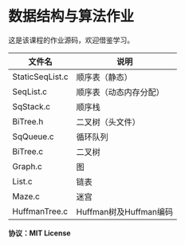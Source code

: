 # 数据结构与算法作业

这是该课程的作业源码，欢迎借鉴学习。

| 文件名          | 说明                   |
| --------------- | ---------------------- |
| StaticSeqList.c | 顺序表（静态）         |
| SeqList.c       | 顺序表（动态内存分配） |
| SqStack.c       | 顺序栈                 |
| BiTree.h        | 二叉树（头文件）       |
| SqQueue.c       | 循环队列               |
| BiTree.c        | 二叉树                 |
| Graph.c         | 图                     |
| List.c          | 链表                   |
| Maze.c          | 迷宫                   |
| HuffmanTree.c   | Huffman树及Huffman编码 |

**协议：MIT License**